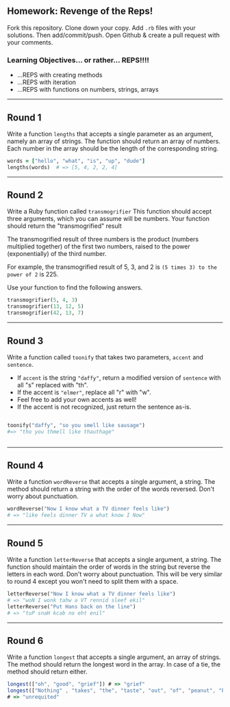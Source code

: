 
## Homework: Revenge of the Reps!

Fork this repository. Clone down your copy. Add `.rb` files with your solutions. Then add/commit/push. Open Github & create a pull request with your comments.

### Learning Objectives... or rather... REPS!!!!
- ...REPS with creating methods
- ...REPS with iteration
- ...REPS with functions on numbers, strings, arrays

---

## Round 1
Write a function `lengths` that accepts a single parameter as an argument, namely an array of strings. The function should return an array of numbers. Each number in the array should be the length of the corresponding string.

```ruby
words = ["hello", "what", "is", "up", "dude"]
lengths(words)  # => [5, 4, 2, 2, 4]
```

---
## Round 2

Write a Ruby function called `transmogrifier`
This function should accept three arguments, which you can assume will be numbers.
Your function should return the "transmogrified" result

The transmogrified result of three numbers is the product (numbers multiplied together) of the first two numbers, raised to the power (exponentially) of the third number.

For example, the transmogrified result of 5, 3, and 2 is `(5 times 3) to the power of 2` is 225.

Use your function to find the following answers.


```ruby
transmogrifier(5, 4, 3)
transmogrifier(13, 12, 5)
transmogrifier(42, 13, 7)
```

---
## Round 3

Write a function called `toonify` that takes two parameters, `accent` and `sentence`.
- If `accent` is the string `"daffy"`, return a modified version of `sentence` with all "s" replaced with "th".
- If the accent is `"elmer"`, replace all "r" with "w".
- Feel free to add your own accents as well!
- If the accent is not recognized, just return the sentence as-is.


```ruby

toonify("daffy", "so you smell like sausage")
#=> "tho you thmell like thauthage"



```
---
## Round 4

Write a function `wordReverse` that accepts a single argument, a string. The method should return a string with the order of the words reversed. Don't worry
about punctuation.

```ruby
wordReverse("Now I know what a TV dinner feels like")
# => "like feels dinner TV a what know I Now"
```

---

## Round 5

Write a function `letterReverse` that accepts a single argument, a string. The function should maintain the order of words in the string but reverse the letters in each word. Don't worry about punctuation. This will be very similar to round 4 except you won't need to split them with a space.

```ruby
letterReverse("Now I know what a TV dinner feels like")
# => "woN I wonk tahw a VT rennid sleef ekil"
letterReverse("Put Hans back on the line")
# => "tuP snaH kcab no eht enil"
```
---
## Round 6

Write a function `longest` that accepts a single argument, an array of strings. The method should return the longest word in the array. In case of a tie, the method should return either.

```javascript
longest(["oh", "good", "grief"]) # => "grief"
longest(["Nothing" , "takes", "the", "taste", "out", "of", "peanut", "butter", "quite", "like", "unrequited", "love"])
# => "unrequited"
```
